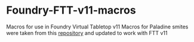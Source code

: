 # Foundry-FTT-v11-macros
Macros for use in Foundry Virtual Tabletop v11
Macros for Paladine smites were taken from this [repository](https://github.com/Kuffeh1/Foundry/tree/main/Spells/Level%201) and updated to work with FTT v11
